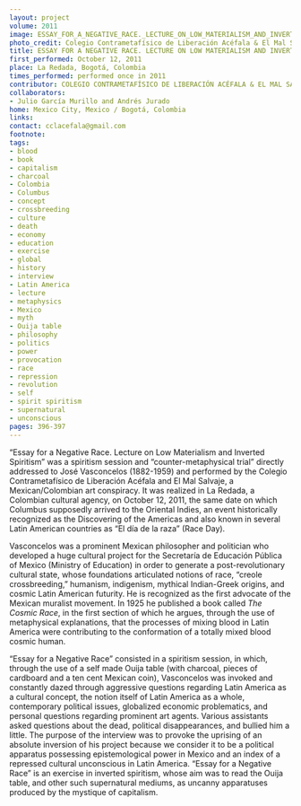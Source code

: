 ```yaml
---
layout: project
volume: 2011
image: ESSAY_FOR_A_NEGATIVE_RACE._LECTURE_ON_LOW_MATERIALISM_AND_INVERTED_SPIRITISM.jpg
photo_credit: Colegio Contrametafísico de Liberación Acéfala & El Mal Salvaje
title: ESSAY FOR A NEGATIVE RACE. LECTURE ON LOW MATERIALISM AND INVERTED SPIRITISM
first_performed: October 12, 2011
place: La Redada, Bogotá, Colombia
times_performed: performed once in 2011
contributor: COLEGIO CONTRAMETAFÍSICO DE LIBERACIÓN ACÉFALA & EL MAL SALVAJE
collaborators:
- Julio García Murillo and Andrés Jurado
home: Mexico City, Mexico / Bogotá, Colombia
links:
contact: cclacefala@gmail.com
footnote:
tags:
- blood
- book
- capitalism
- charcoal
- Colombia
- Columbus
- concept
- crossbreeding
- culture
- death
- economy
- education
- exercise
- global
- history
- interview
- Latin America
- lecture
- metaphysics
- Mexico
- myth
- Ouija table
- philosophy
- politics
- power
- provocation
- race
- repression
- revolution
- self
- spirit spiritism
- supernatural
- unconscious
pages: 396-397
---
```


“Essay for a Negative Race. Lecture on Low Materialism and Inverted Spiritism” was a spiritism session and “counter-metaphysical trial” directly addressed to José Vasconcelos (1882-1959) and performed by the Colegio Contrametafísico de Liberación Acéfala and El Mal Salvaje, a Mexican/Colombian art conspiracy. It was realized in La Redada, a Colombian cultural agency, on October 12, 2011, the same date on which Columbus supposedly arrived to the Oriental Indies, an event historically recognized as the Discovering of the Americas and also known in several Latin American countries as “El día de la raza” (Race Day).

Vasconcelos was a prominent Mexican philosopher and politician who developed a huge cultural project for the Secretaría de Educación Pública of Mexico (Ministry of Education) in order to generate a post-revolutionary cultural state, whose foundations articulated notions of race, “creole crossbreeding,” humanism, indigenism, mythical Indian-Greek origins, and cosmic Latin American futurity. He is recognized as the first advocate of the Mexican muralist movement. In 1925 he published a book called _The Cosmic Race_, in the first section of which he argues, through the use of metaphysical explanations, that the processes of mixing blood in Latin America were contributing to the conformation of a totally mixed blood cosmic human.

“Essay for a Negative Race” consisted in a spiritism session, in which, through the use of a self made Ouija table (with charcoal, pieces of cardboard and a ten cent Mexican coin), Vasconcelos was invoked and constantly dazed through aggressive questions regarding Latin America as a cultural concept, the notion itself of Latin America as a whole, contemporary political issues, globalized economic problematics, and personal questions regarding prominent art agents. Various assistants asked questions about the dead, political disappearances, and bullied him a little. The purpose of the interview was to provoke the uprising of an absolute inversion of his project because we consider it to be a political apparatus possessing epistemological power in Mexico and an index of a repressed cultural unconscious in Latin America. “Essay for a Negative Race” is an exercise in inverted spiritism, whose aim was to read the Ouija table, and other such supernatural mediums, as uncanny apparatuses produced by the mystique of capitalism.
